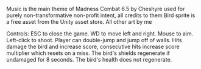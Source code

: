 Music is the main theme of Madness Combat 6.5 by Cheshyre used for purely non-transformative non-profit intent, all credits to them
Bird sprite is a free asset from the Unity asset store. All other art by me

Controls:
ESC to close the game.
WD to move left and right. Mouse to aim. Left-click to shoot. Player can double-jump and jump off of walls.
Hits damage the bird and increase score, consecutive hits increase score multiplier which resets on a miss.
The bird's shields regenerate if undamaged for 8 seconds. The bird's health does not regenerate.
